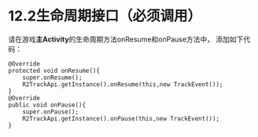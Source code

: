 # 12.2生命周期接口（必须调用）

请在游戏**主Activity**的生命周期方法onResume和onPause方法中， 添加如下代码：

```text
@Override
protected void onResume(){
    super.onResume();
    R2TrackApi.getInstance().onResume(this,new TrackEvent());
}
@Override
public void onPause(){
    super.onPause();
    R2TrackApi.getInstance().onPause(this,new TrackEvent());
}

```

